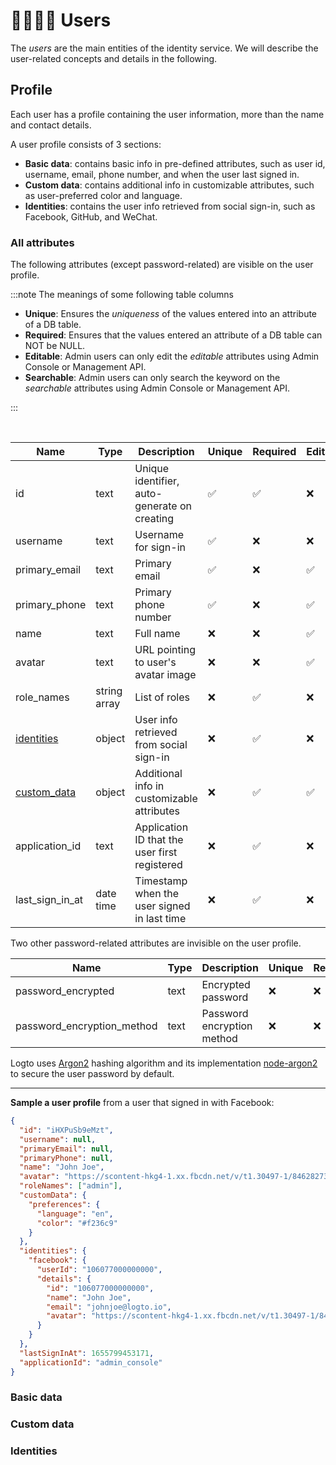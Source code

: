 # 👨‍👩‍👧‍👦 Users

The _users_ are the main entities of the identity service.
We will describe the user-related concepts and details in the following.

## Profile

Each user has a profile containing the user information, more than the name and contact details.

A user profile consists of 3 sections:

- **Basic data**: contains basic info in pre-defined attributes, such as user id, username, email, phone number, and when the user last signed in.
- **Custom data**: contains additional info in customizable attributes, such as user-preferred color and language.
- **Identities**: contains the user info retrieved from social sign-in, such as Facebook, GitHub, and WeChat.

### All attributes

The following attributes (except password-related) are visible on the user profile.

:::note The meanings of some following table columns

- **Unique**: Ensures the _uniqueness_ of the values entered into an attribute of a DB table.
- **Required**: Ensures that the values entered an attribute of a DB table can NOT be NULL.
- **Editable**: Admin users can only edit the _editable_ attributes using Admin Console or Management API.
- **Searchable**: Admin users can only search the keyword on the _searchable_ attributes using Admin Console or Management API.

:::

<br/>

| Name                        | Type         | Description                                   | Unique | Required | Editable | Searchable |
| --------------------------- | ------------ | --------------------------------------------- | ------ | -------- | -------- | ---------- |
| id                          | text         | Unique identifier, auto-generate on creating  | ✅     | ✅       | ❌       | ❌         |
| username                    | text         | Username for sign-in                          | ✅     | ❌       | ❌       | ✅         |
| primary_email               | text         | Primary email                                 | ✅     | ❌       | ✅       | ✅         |
| primary_phone               | text         | Primary phone number                          | ✅     | ❌       | ✅       | ✅         |
| name                        | text         | Full name                                     | ❌     | ❌       | ✅       | ✅         |
| avatar                      | text         | URL pointing to user's avatar image           | ❌     | ❌       | ✅       | ❌         |
| role_names                  | string array | List of roles                                 | ❌     | ✅       | ❌       | ❌         |
| [identities](#identities)   | object       | User info retrieved from social sign-in       | ❌     | ✅       | ❌       | ❌         |
| [custom_data](#custom-data) | object       | Additional info in customizable attributes    | ❌     | ✅       | ✅       | ❌         |
| application_id              | text         | Application ID that the user first registered | ❌     | ✅       | ❌       | ❌         |
| last_sign_in_at             | date time    | Timestamp when the user signed in last time   | ❌     | ✅       | ❌       | ❌         |

Two other password-related attributes are invisible on the user profile.

| Name                       | Type | Description                | Unique | Required | Editable | Searchable |
| -------------------------- | ---- | -------------------------- | ------ | -------- | -------- | ---------- |
| password_encrypted         | text | Encrypted password         | ❌     | ❌       | ✅       | ❌         |
| password_encryption_method | text | Password encryption method | ❌     | ❌       | ✅       | ❌         |

Logto uses [Argon2](https://en.wikipedia.org/wiki/Argon2)
hashing algorithm and its implementation [node-argon2](https://github.com/ranisalt/node-argon2)
to secure the user password by default.

---

**Sample a user profile** from a user that signed in with Facebook:

```json
{
  "id": "iHXPuSb9eMzt",
  "username": null,
  "primaryEmail": null,
  "primaryPhone": null,
  "name": "John Joe",
  "avatar": "https://scontent-hkg4-1.xx.fbcdn.net/v/t1.30497-1/84628273_176159830277856_972693363922829312_n.jpg?stp=c15.0.50.50a_cp0_dst-jpg_p50x50&_nc_cat=1&ccb=1-7&_nc_sid=12b3be&_nc_ohc=znOHiwVT5CwAX8wkzRF&_nc_ht=scontent-hkg4-1.xx&edm=AP4hL3IEAAAA&oh=00_AT_qaCclh_9rMWCfRcpyQzpP1Ep7oKHE7wKwkGfbWjYdeg&oe=62D83899",
  "roleNames": ["admin"],
  "customData": {
    "preferences": {
      "language": "en",
      "color": "#f236c9"
    }
  },
  "identities": {
    "facebook": {
      "userId": "106077000000000",
      "details": {
        "id": "106077000000000",
        "name": "John Joe",
        "email": "johnjoe@logto.io",
        "avatar": "https://scontent-hkg4-1.xx.fbcdn.net/v/t1.30497-1/84628273_176159830277856_972693363922829312_n.jpg?stp=c15.0.50.50a_cp0_dst-jpg_p50x50&_nc_cat=1&ccb=1-7&_nc_sid=12b3be&_nc_ohc=znOHiwVT5CwAX8wkzRF&_nc_ht=scontent-hkg4-1.xx&edm=AP4hL3IEAAAA&oh=00_AT_qaCclh_9rMWCfRcpyQzpP1Ep7oKHE7wKwkGfbWjYdeg&oe=62D83899"
      }
    }
  },
  "lastSignInAt": 1655799453171,
  "applicationId": "admin_console"
}
```

### Basic data

### Custom data

### Identities
